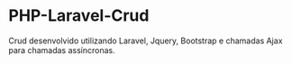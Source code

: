 # PHP-Laravel-Crud
Crud desenvolvido utilizando Laravel, Jquery, Bootstrap e chamadas Ajax para chamadas assíncronas.
